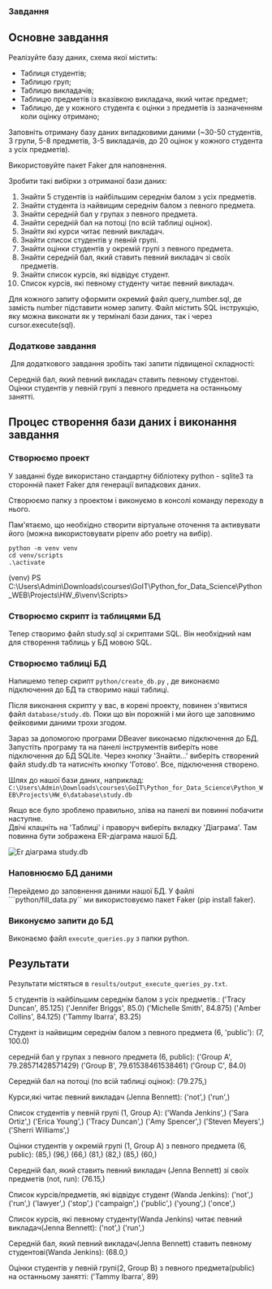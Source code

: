 ### Завдання

## Основне завдання

Реалізуйте базу даних, схема якої містить:

* Таблиця студентів;
* Таблицю груп;
* Таблицю викладачів;
* Таблицю предметів із вказівкою викладача, який читає предмет;
* Таблицю, де у кожного студента є оцінки з предметів із зазначенням коли оцінку отримано;
  
Заповніть отриману базу даних випадковими даними (~30-50 студентів, 3 групи, 5-8 предметів, 3-5 викладачів, до 20 оцінок у кожного студента з усіх предметів).   
  
Використовуйте пакет Faker для наповнення.  

Зробити такі вибірки з отриманої бази даних:  

1. Знайти 5 студентів із найбільшим середнім балом з усіх предметів.
2. Знайти студента із найвищим середнім балом з певного предмета.
3. Знайти середній бал у групах з певного предмета.
4. Знайти середній бал на потоці (по всій таблиці оцінок).
5. Знайти які курси читає певний викладач.
6. Знайти список студентів у певній групі.
7. Знайти оцінки студентів у окремій групі з певного предмета.
8. Знайти середній бал, який ставить певний викладач зі своїх предметів.
9. Знайти список курсів, які відвідує студент.
10. Список курсів, які певному студенту читає певний викладач.

Для кожного запиту оформити окремий файл query_number.sql, де замість number підставити номер запиту. Файл містить SQL інструкцію, яку можна виконати як у терміналі бази даних, так і через cursor.execute(sql).  

### Додаткове завдання
​
Для додаткового завдання зробіть такі запити підвищеної складності:

Середній бал, який певний викладач ставить певному студентові.
Оцінки студентів у певній групі з певного предмета на останньому занятті.


## Процес створення бази даних і виконання завдання

### Створюємо проект
  
У завданні буде використано стандартну бібліотеку python - sqlite3 та сторонній пакет Faker для генерації випадкових даних.  
   
Створюємо папку з проектом і виконуємо в консолі команду переходу в нього.   
    
Пам'ятаємо, що необхідно створити віртуальне оточення та активувати його (можна використовувати pipenv або poetry на вибір).   
  
```python -m venv venv```  
```cd venv/scripts```  
```.\activate```   

(venv) PS C:\Users\Admin\Downloads\courses\GoIT\Python_for_Data_Science\Python_WEB\Projects\HW_6\venv\Scripts>  
  
### Створюємо скрипт із таблицями БД
Тепер створимо файл study.sql зі скриптами SQL. Він необхідний нам для створення таблиць у БД мовою SQL.
  
### Створюємо таблиці БД
  
Напишемо тепер скрипт ```python/create_db.py``` , де виконаємо підключення до БД та створимо наші таблиці.
  
Після виконання скрипту у вас, в корені проекту, повинен з'явитися файл ```database/study.db```. Поки що він порожній і ми його ще заповнимо фейковими даними трохи згодом.  
  
Зараз за допомогою програми DBeaver виконаємо підключення до БД. Запустіть програму та на панелі інструментів виберіть нове підключення до БД SQLite. Через кнопку 'Знайти...' виберіть створений файл study.db та натисніть кнопку 'Готово'. Все, підключення створено.

Шлях до нашої бази даних, наприклад: ```C:\Users\Admin\Downloads\courses\GoIT\Python_for_Data_Science\Python_WEB\Projects\HW_6\database\study.db```
  
Якщо все було зроблено правильно, зліва на панелі ви повинні побачити наступне.  
Двічі клацніть на 'Таблиці' і праворуч виберіть вкладку 'Діаграма'. Там повинна бути зображена ER-діаграма нашої БД.  
  
![Er діаграма study.db](https://github.com/alenaporoskun/Python_WEB/blob/1faa708ae7367bf65a68491d602ed9ed909c97f6/HW_6/database/db_study.jpg)

### Наповнюємо БД даними

Перейдемо до заповнення даними нашої БД. У файлі ```python/fill_data.py`` ми використовуємо пакет Faker (pip install faker).

### Виконуємо запити до БД

Виконаємо файл ```execute_queries.py``` з папки python.


## Результати

Результати містяться в ```results/output_execute_queries_py.txt```.

5 студентів із найбільшим середнім балом з усіх предметів.:
('Tracy Duncan', 85.125)
('Jennifer Briggs', 85.0)
('Michelle Smith', 84.875)
('Amber Collins', 84.125)
('Tammy Ibarra', 83.25)

Студент із найвищим середнім балом з певного предмета (6, 'public'):
(7, 100.0)

середній бал у групах з певного предмета (6, public):
('Group A', 79.28571428571429)
('Group B', 79.61538461538461)
('Group C', 84.0)

Середній бал на потоці (по всій таблиці оцінок):
(79.275,)

Курси,які читає певний викладач (Jenna Bennett):
('not',)
('run',)

Список студентів у певній групі (1, Group A):
('Wanda Jenkins',)
('Sara Ortiz',)
('Erica Young',)
('Tracy Duncan',)
('Amy Spencer',)
('Steven Meyers',)
('Sherri Williams',)

Оцінки студентів у окремій групі (1, Group A) з певного предмета (6, public):
(85,)
(96,)
(66,)
(81,)
(82,)
(85,)
(60,)

Середній бал, який ставить певний викладач (Jenna Bennett) зі своїх предметів (not, run):
(76.15,)

Список курсів/предметів, які відвідує студент (Wanda Jenkins):
('not',)
('run',)
('lawyer',)
('stop',)
('campaign',)
('public',)
('young',)
('once',)

Список курсів, які певному студенту(Wanda Jenkins) читає певний викладач(Jenna Bennett):
('not',)
('run',)

Середній бал, який певний викладач(Jenna Bennett) ставить певному студентові(Wanda Jenkins):
(68.0,)

Оцінки студентів у певній групі(2, Group B) з певного предмета(public) на останньому занятті:
('Tammy Ibarra', 89)
